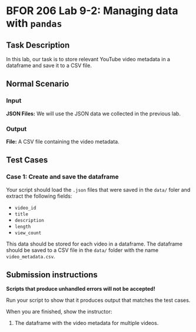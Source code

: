 # BFOR 206 Lab 9-2: Managing data with `pandas`

## Task Description

In this lab, our task is to store relevant YouTube video
metadata in a dataframe and save it to a CSV file.

## Normal Scenario

### Input

**JSON Files:** We will use the JSON data we collected in
the previous lab.

### Output

**File:** A CSV file containing the video metadata.

## Test Cases

### Case 1: Create and save the dataframe

Your script should load the `.json` files that
were saved in the `data/` foler and extract
the following fields:

- `video_id`
- `title`
- `description`
- `length`
- `view_count`

This data should be stored for each video in a dataframe.
The dataframe should be saved to a CSV file in the
`data/` folder with the name `video_metadata.csv`.

## Submission instructions

**Scripts that produce unhandled errors will not be accepted!**

Run your script to show that it produces output that
matches the test cases.

When you are finished, show the instructor:

1. The dataframe with the video metadata for multiple videos.
